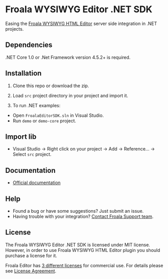 # Froala WYSIWYG Editor .NET SDK

Easing the [Froala WYSIWYG HTML Editor](https://github.com/froala/wysiwyg-editor) server side integration in .NET projects.

## Dependencies

.NET Core 1.0 or .Net Framework version 4.5.2+ is required.

## Installation

1. Clone this repo or download the zip.

2. Load `src` project directory in your project and import it.

3. To run .NET examples:

 * Open `FroalaEditorSDK.sln` in Visual Studio.
 * Run `demo` or `demo-core` project.

## Import lib

 * Visual Studio -> Right click on your project -> Add -> Reference... -> Select `src` project.

## Documentation

 * [Official documentation](https://www.froala.com/wysiwyg-editor/docs/sdks/dotnet)

## Help
- Found a bug or have some suggestions? Just submit an issue.
- Having trouble with your integration? [Contact Froala Support team](http://froala.com/wysiwyg-editor/contact).


## License

The Froala WYSIWYG Editor .NET SDK is licensed under MIT license. However, in order to use Froala WYSIWYG HTML Editor plugin you should purchase a license for it.

Froala Editor has [3 different licenses](http://froala.com/wysiwyg-editor/pricing) for commercial use.
For details please see [License Agreement](http://froala.com/wysiwyg-editor/terms).

